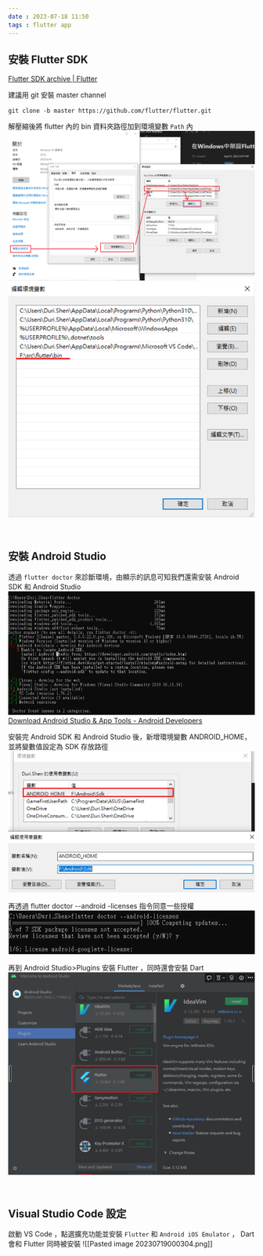 ```yaml
---
date : 2023-07-18 11:50
tags : flutter app
---
```


## 安裝 Flutter SDK

[Flutter SDK archive | Flutter](https://docs.flutter.dev/release/archive?tab=windows#windows)

建議用 git 安裝 master channel
```
git clone -b master https://github.com/flutter/flutter.git
```

解壓縮後將 flutter 內的 bin 資料夾路徑加到環境變數 `Path` 內
![Pasted image 20230718235838](https://raw.githubusercontent.com/agin0634/DuriShen_DevNote/main/Archives/Images/Pasted%20image%2020230718235838.png?token=AGFDTPZPFHKLRHLIJKTGNQTEXF336)
![Pasted image 2023071823585f4](https://raw.githubusercontent.com/agin0634/DuriShen_DevNote/main/Archives/Images/Pasted%20image%202023071823585f4.png?token=AGFDTP53DM55EY52EUBC5DLEXF4JM)

<br>

## 安裝 Android Studio

透過 `flutter doctor` 來診斷環境，由顯示的訊息可知我們還需安裝 Android SDK 和 Android Studio
![Pasted image 20230719000020](https://raw.githubusercontent.com/agin0634/DuriShen_DevNote/main/Archives/Images/Pasted%20image%2020230719000020.png?token=AGFDTP2DYTMKBP52RWUD5U3EXF4KW)
[Download Android Studio & App Tools - Android Developers](https://developer.android.com/studio?gclid=Cj0KCQiAjJOQBhCkARIsAEKMtO3zEhdK4_I0CEZic3UH4dl-9gVXuHFR9dCl3TOHKjmv3xWLU3UxfhYaApfAEALw_wcB&gclsrc=aw.ds)

安裝完 Android SDK 和 Android Studio 後，新增環境變數 ANDROID_HOME，並將變數值設定為 SDK 存放路徑
![Pasted image 20230719000127](https://raw.githubusercontent.com/agin0634/DuriShen_DevNote/main/Archives/Images/Pasted%20image%2020230719000127.png?token=AGFDTP7IAXD5TBV34HJ5BX3EXF4L2)

再透過 flutter doctor --android -licenses 指令同意一些授權
![Pasted image 20230719000152](https://raw.githubusercontent.com/agin0634/DuriShen_DevNote/main/Archives/Images/Pasted%20image%2020230719000152.png?token=AGFDTP3AJOTO5646YYYGMNDEXF4NA)

再到 Android Studio>Plugins 安裝 Flutter ，同時還會安裝 Dart
![Pasted image 20230719000217](https://raw.githubusercontent.com/agin0634/DuriShen_DevNote/main/Archives/ImagesPasted%20image%2020230719000217.png?token=AGFDTP77YSW2HULXILYQF73EXF22C)

<br>

## Visual Studio Code 設定
啟動 VS Code ，點選擴充功能並安裝 `Flutter` 和 `Android iOS Emulator` ， Dart 會和 Flutter 同時被安裝
![[Pasted image 20230719000304.png]]